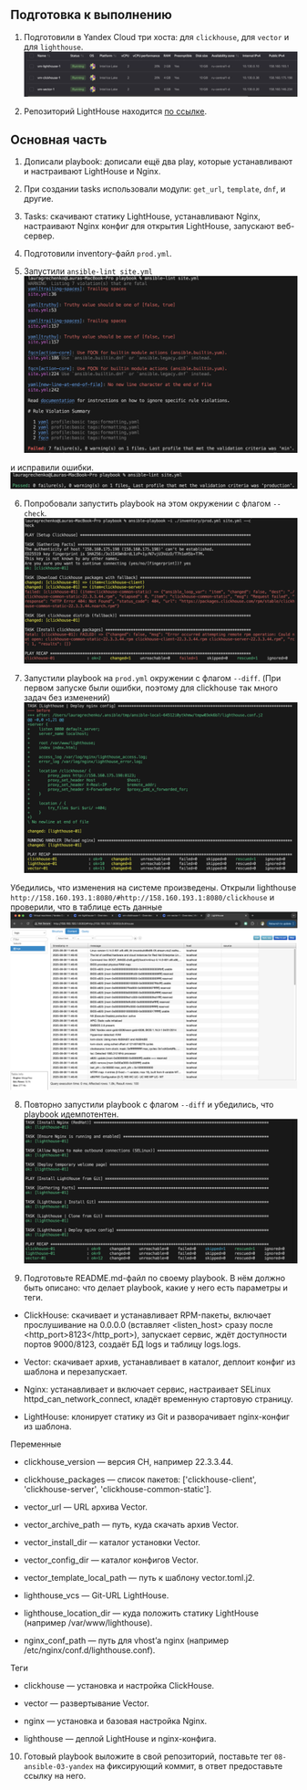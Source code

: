 ## Подготовка к выполнению

1. Подготовили в Yandex Cloud три хоста: для `clickhouse`, для `vector` и для `lighthouse`.
![alt text](screenshots/05.png)

2. Репозиторий LightHouse находится [по ссылке](https://github.com/VKCOM/lighthouse).

## Основная часть

1. Дописали playbook: дописали ещё два play, которые устанавливают и настраивают LightHouse и Nginx.
2. При создании tasks использовали модули: `get_url`, `template`, `dnf`, и другие.
3. Tasks: скачивают статику LightHouse, устанавливают Nginx, настраивают Nginx конфиг для открытия LightHouse, запускают веб-сервер.

4. Подготовили inventory-файл `prod.yml`.

5. Запустили `ansible-lint site.yml` 
![alt text](screenshots/01.png)

и исправили ошибки.
![alt text](screenshots/02.png)

6. Попробовали запустить playbook на этом окружении с флагом `--check`.
![alt text](screenshots/03.png)

7. Запустили playbook на `prod.yml` окружении с флагом `--diff`. (При первом запуске были ошибки, поэтому для clickhouse так много задач без изменений)
![alt text](screenshots/06.png)

Убедились, что изменения на системе произведены. Открыли lighthouse `http://158.160.193.1:8080/#http://158.160.193.1:8080/clickhouse` и проверили, что в таблице есть данные
![alt text](screenshots/04.png)

8. Повторно запустили playbook с флагом `--diff` и убедились, что playbook идемпотентен.
![alt text](screenshots/07.png)

9. Подготовьте README.md-файл по своему playbook. В нём должно быть описано: что делает playbook, какие у него есть параметры и теги.

- ClickHouse: скачивает и устанавливает RPM-пакеты, включает прослушивание на 0.0.0.0 (вставляет <listen_host> сразу после <http_port>8123</http_port>), запускает сервис, ждёт доступности портов 9000/8123, создаёт БД logs и таблицу logs.logs.

- Vector: скачивает архив, устанавливает в каталог, деплоит конфиг из шаблона и перезапускает.

- Nginx: устанавливает и включает сервис, настраивает SELinux httpd_can_network_connect, кладёт временную стартовую страницу.

- LightHouse: клонирует статику из Git и разворачивает nginx-конфиг из шаблона.

Переменные
- clickhouse_version — версия CH, например 22.3.3.44.

- clickhouse_packages — список пакетов: ['clickhouse-client', 'clickhouse-server', 'clickhouse-common-static'].

- vector_url — URL архива Vector.

- vector_archive_path — путь, куда скачать архив Vector.

- vector_install_dir — каталог установки Vector.

- vector_config_dir — каталог конфигов Vector.

- vector_template_local_path — путь к шаблону vector.toml.j2.

- lighthouse_vcs — Git-URL LightHouse.

- lighthouse_location_dir — куда положить статику LightHouse (например /var/www/lighthouse).

- nginx_conf_path — путь для vhost’а nginx (например /etc/nginx/conf.d/lighthouse.conf).

Теги
- clickhouse — установка и настройка ClickHouse.

- vector — развертывание Vector.

- nginx — установка и базовая настройка Nginx.

- lighthouse — деплой LightHouse и nginx-конфига.

10. Готовый playbook выложите в свой репозиторий, поставьте тег `08-ansible-03-yandex` на фиксирующий коммит, в ответ предоставьте ссылку на него.